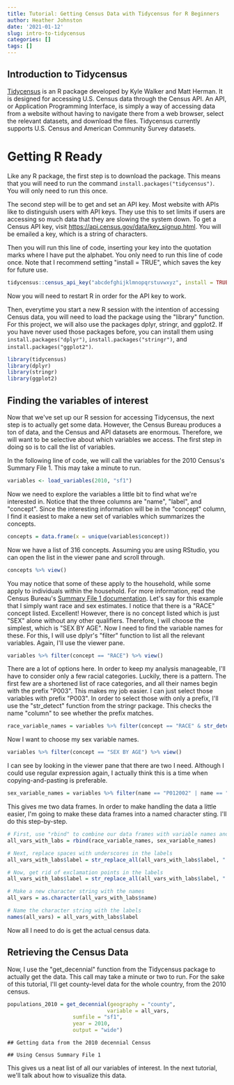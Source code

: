 ```yaml
---
title: Tutorial: Getting Census Data with Tidycensus for R Beginners
author: Heather Johnston
date: '2021-01-12'
slug: intro-to-tidycensus
categories: []
tags: []
---
```




## Introduction to Tidycensus

[Tidycensus](https://walker-data.com/tidycensus/index.html) is an R package developed by Kyle Walker and Matt Herman. It is designed for accessing U.S. Census data through the Census API. An API, or Application Programming Interface, is simply a way of accessing data from a website without having to navigate there from a web browser, select the relevant datasets, and download the files. Tidycensus currently supports U.S. Census and American Community Survey datasets. 

# Getting R Ready

Like any R package, the first step is to download the package. This means that you will need to run the command `install.packages("tidycensus")`. You will only need to run this once. 

The second step will be to get and set an API key. Most website with APIs like to distinguish users with API keys. They use this to set limits if users are accessing so much data that they are slowing the system down. To get a Census API key, visit https://api.census.gov/data/key_signup.html. You will be emailed a key, which is a string of characters.

Then you will run this line of code, inserting your key into the quotation marks where I have put the alphabet. You only need to run this line of code once. Note that I recommend setting "install = TRUE", which saves the key for future use.


```r
tidycensus::census_api_key("abcdefghijklmnopqrstuvwxyz", install = TRUE)
```

Now you will need to restart R in order for the API key to work.

Then, everytime you start a new R session with the intention of accessing Census data, you will need to load the package using the "library" function. For this project, we will also use the packages dplyr, stringr, and ggplot2. If you have never used those packages before, you can install them using `install.packages("dplyr")`, `install.packages("stringr")`, and `install.packages("ggplot2")`.


```r
library(tidycensus)
library(dplyr)
library(stringr)
library(ggplot2)
```


## Finding the variables of interest

Now that we've set up our R session for accessing Tidycensus, the next step is to actually get some data. However, the Census Bureau produces a ton of data, and the Census and API datasets are enormous. Therefore, we will want to be selective about which variables we access. The first step in doing so is to call the list of variables. 

In the following line of code, we will call the variables for the 2010 Census's Summary File 1. This may take a minute to run. 


```r
variables <- load_variables(2010, "sf1")
```

Now we need to explore the variables a little bit to find what we're interested in. Notice that the three columns are "name", "label", and "concept". Since the interesting information will be in the "concept" column, I find it easiest to make a new set of variables which summarizes the concepts.


```r
concepts = data.frame(x = unique(variables$concept))
```

Now we have a list of 316 concepts. Assuming you are using RStudio, you can open the list in the viewer pane and scroll through. 


```r
concepts %>% view()
```

You may notice that some of these apply to the household, while some apply to individuals within the household. For more information, read the Census Bureau's [Summary File 1 documentation](https://www.census.gov/prod/cen2010/doc/sf1.pdf). Let's say for this example that I simply want race and sex estimates. I notice that there is a "RACE" concept listed. Excellent! However, there is no concept listed which is just "SEX" alone without any other qualifiers. Therefore, I will choose the simplest, which is "SEX BY AGE". Now I need to find the variable names for these. For this, I will use dplyr's "filter" function to list all the relevant variables. Again, I'll use the viewer pane.


```r
variables %>% filter(concept == "RACE") %>% view()
```

There are a lot of options here. In order to keep my analysis manageable, I'll have to consider only a few racial categories. Luckily, there is a pattern. The first few are a shortened list of race categories, and all their names begin with the prefix "P003". This makes my job easier. I can just select those variables with prefix "P003". In order to select those with only a prefix, I'll use the "str_detect" function from the stringr package. This checks the name "column" to see whether the prefix matches. 


```r
race_variable_names = variables %>% filter(concept == "RACE" & str_detect(name, "^P003")) %>% select(-concept)
```

Now I want to choose my sex variable names. 


```r
variables %>% filter(concept == "SEX BY AGE") %>% view()
```

I can see by looking in the viewer pane that there are two I need. Although I could use regular expression again, I actually think this is a time when copying-and-pasting is preferable.  


```r
sex_variable_names = variables %>% filter(name == "P012002" | name == "P012026") %>% select(-concept)
```

This gives me two data frames. In order to make handling the data a little easier, I'm going to make these data frames into a named character sting. I'll do this step-by-step.


```r
# First, use "rbind" to combine our data frames with variable names and labels
all_vars_with_labs = rbind(race_variable_names, sex_variable_names)

# Next, replace spaces with underscores in the labels
all_vars_with_labs$label = str_replace_all(all_vars_with_labs$label, " ", "_")

# Now, get rid of exclamation points in the labels
all_vars_with_labs$label = str_replace_all(all_vars_with_labs$label, "!", "")

# Make a new character string with the names
all_vars = as.character(all_vars_with_labs$name)

# Name the character string with the labels
names(all_vars) = all_vars_with_labs$label
```


Now all I need to do is get the actual census data.

## Retrieving the Census Data

Now, I use the "get_decennial" function from the Tidycensus package to actually get the data. This call may take a minute or two to run. For the sake of this tutorial, I'll get county-level data for the whole country, from the 2010 census. 


```r
populations_2010 = get_decennial(geography = "county",
                                variable = all_vars,
                     sumfile = "sf1",
                     year = 2010,
                     output = "wide")
```

```
## Getting data from the 2010 decennial Census
```

```
## Using Census Summary File 1
```
This gives us a neat list of all our variables of interest. In the next tutorial, we'll talk about how to visualize this data. 


